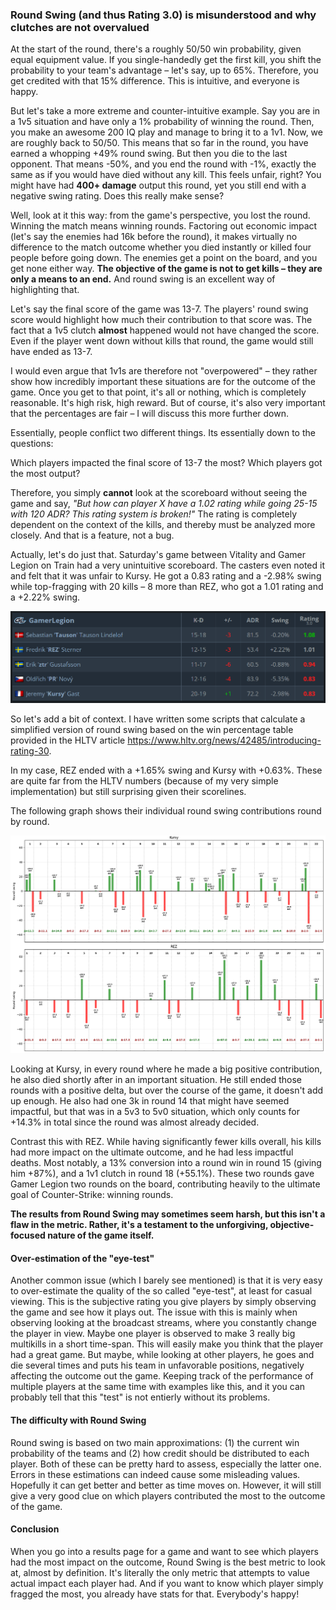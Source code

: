 ### Round Swing (and thus Rating 3.0) is misunderstood and why clutches are not overvalued

At the start of the round, there's a roughly 50/50 win probability, given equal equipment value. If you single-handedly get the first kill, you shift the probability to your team's advantage – let's say, up to 65%. Therefore, you get credited with that 15% difference. This is intuitive, and everyone is happy.

But let's take a more extreme and counter-intuitive example. Say you are in a 1v5 situation and have only a 1% probability of winning the round. Then, you make an awesome 200 IQ play and manage to bring it to a 1v1. Now, we are roughly back to 50/50. This means that so far in the round, you have earned a whopping +49% round swing. But then you die to the last opponent. That means -50%, and you end the round with -1%, exactly the same as if you would have died without any kill. This feels unfair, right? You might have had **400+ damage** output this round, yet you still end with a negative swing rating. Does this really make sense?

Well, look at it this way: from the game's perspective, you lost the round. Winning the match means winning rounds. Factoring out economic impact (let's say the enemies had 16k before the round), it makes virtually no difference to the match outcome whether you died instantly or killed four people before going down. The enemies get a point on the board, and you get none either way. **The objective of the game is not to get kills – they are only a means to an end.** And round swing is an excellent way of highlighting that.

Let's say the final score of the game was 13-7. The players' round swing score would highlight how much their contribution to that score was. The fact that a 1v5 clutch **almost** happened would not have changed the score. Even if the player went down without kills that round, the game would still have ended as 13-7.

I would even argue that 1v1s are therefore not "overpowered" – they rather show how incredibly important these situations are for the outcome of the game. Once you get to that point, it's all or nothing, which is completely reasonable. It's high risk, high reward. But of course, it's also very important that the percentages are fair – I will discuss this more further down.

Essentially, people conflict two different things. Its essentially down to the questions:

Which players impacted the final score of 13-7 the most?
Which players got the most output?

Therefore, you simply **cannot** look at the scoreboard without seeing the game and say, _"But how can player X have a 1.02 rating while going 25-15 with 120 ADR? This rating system is broken!"_ The rating is completely dependent on the context of the kills, and thereby must be analyzed more closely. And that is a feature, not a bug.

Actually, let's do just that. Saturday's game between Vitality and Gamer Legion on Train had a very unintuitive scoreboard. The casters even noted it and felt that it was unfair to Kursy. He got a 0.83 rating and a -2.98% swing while top-fragging with 20 kills – 8 more than REZ, who got a 1.01 rating and a +2.22% swing.

![Scoreboard](scoreboard.png)

So let's add a bit of context. I have written some scripts that calculate a simplified version of round swing based on the win percentage table provided in the HLTV article https://www.hltv.org/news/42485/introducing-rating-30.

In my case, REZ ended with a +1.65% swing and Kursy with +0.63%. These are quite far from the HLTV numbers (because of my very simple implementation) but still surprising given their scorelines.

The following graph shows their individual round swing contributions round by round.

![Comparison](comparison.png)

Looking at Kursy, in every round where he made a big positive contribution, he also died shortly after in an important situation. He still ended those rounds with a positive delta, but over the course of the game, it doesn't add up enough. He also had one 3k in round 14 that might have seemed impactful, but that was in a 5v3 to 5v0 situation, which only counts for +14.3% in total since the round was almost already decided.

Contrast this with REZ. While having significantly fewer kills overall, his kills had more impact on the ultimate outcome, and he had less impactful deaths. Most notably, a 13% conversion into a round win in round 15 (giving him +87%), and a 1v1 clutch in round 18 (+55.1%). These two rounds gave Gamer Legion two rounds on the board, contributing heavily to the ultimate goal of Counter-Strike: winning rounds.

**The results from Round Swing may sometimes seem harsh, but this isn't a flaw in the metric. Rather, it's a testament to the unforgiving, objective-focused nature of the game itself.**

#### Over-estimation of the "eye-test"

Another common issue (which I barely see mentioned) is that it is very easy to over-estimate the quality of the so called "eye-test", at least for casual viewing. This is the subjective rating you give players by simply observing the game and see how it plays out. The issue with this is mainly when observing looking at the broadcast streams, where you constantly change the player in view. Maybe one player is observed to make 3 really big multikills in a short time-span. This will easily make you think that the player had a great game. But maybe, while looking at other players, he goes and die several times and puts his team in unfavorable positions, negatively affecting the outcome out the game. Keeping track of the performance of multiple players at the same time with examples like this, and it you can probably tell that this "test" is not entierly without its problems.

#### The difficulty with Round Swing

Round swing is based on two main approximations: (1) the current win probability of the teams and (2) how credit should be distributed to each player. Both of these can be pretty hard to assess, especially the latter one. Errors in these estimations can indeed cause some misleading values. Hopefully it can get better and better as time moves on. However, it will still give a very good clue on which players contributed the most to the outcome of the game.

#### Conclusion

When you go into a results page for a game and want to see which players had the most impact on the outcome, Round Swing is the best metric to look at, almost by definition. It's literally the only metric that attempts to value actual impact each player had. And if you want to know which player simply fragged the most, you already have stats for that. Everybody's happy!
